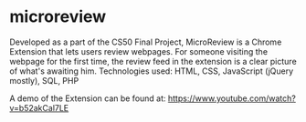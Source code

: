 # microreview

Developed as a part of the CS50 Final Project, MicroReview is a Chrome Extension that lets users review webpages. For someone visiting the webpage for the first time, the review feed in the extension is a clear picture of what's awaiting him. Technologies used: HTML, CSS, JavaScript (jQuery mostly), SQL, PHP

A demo of the Extension can be found at:
https://www.youtube.com/watch?v=b52akCal7LE
